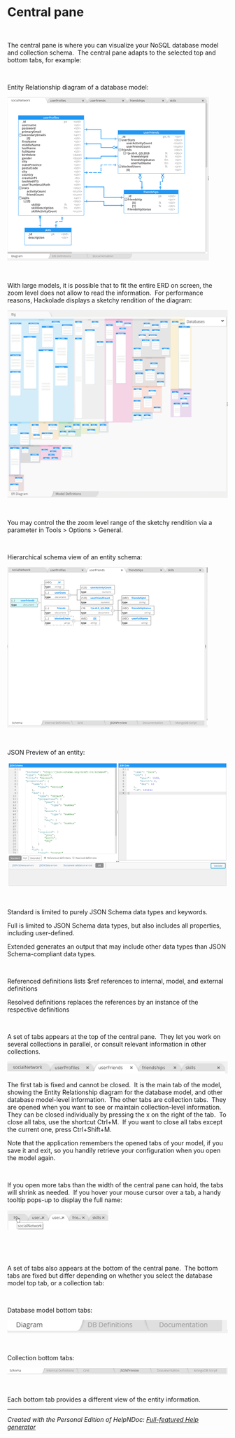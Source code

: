 # Central pane

&nbsp;

The central pane is where you can visualize your NoSQL database model and collection schema.&nbsp; The central pane adapts to the selected top and bottom tabs, for example:

&nbsp;

Entity Relationship diagram of a database model:

![Image](<lib/Central%20pane%20-%20ER%20diagram.png>)

&nbsp;

With large models, it is possible that to fit the entire ERD on screen, the zoom level does not allow to read the information.&nbsp; For performance reasons, Hackolade displays a sketchy rendition of the diagram:

![Image](<lib/Central%20pane%20-%20sketchy%20ERD.png>)

&nbsp;

You may control the the zoom level range of the sketchy rendition via a parameter in Tools \> Options \> General.

&nbsp;

Hierarchical schema view of an entity schema:

![Image](<lib/Central%20pane%20-%20hierarchical%20schema%20view.png>)

&nbsp;

JSON Preview of an entity:

![Image](<lib/Central%20pane%20-%20JSON%20Preview.png>)

&nbsp;

Standard is limited to purely JSON Schema data types and keywords.

Full is limited to JSON Schema data types, but also includes all properties, including user-defined.

Extended generates an output that may include other data types than JSON Schema-compliant data types.

&nbsp;

Referenced definitions lists $ref references to internal, model, and external definitions

Resolved definitions replaces the references by an instance of the respective definitions

&nbsp;

A set of tabs appears at the top of the central pane.&nbsp; They let you work on several collections in parallel, or consult relevant information in other collections.

![Image](<lib/Central%20pane%20-%20top%20tabs.png>)

The first tab is fixed and cannot be closed.&nbsp; It is the main tab of the model, showing the Entity Relationship diagram for the database model, and other database model-level information.&nbsp; The other tabs are collection tabs.&nbsp; They are opened when you want to see or maintain collection-level information.&nbsp; They can be closed individually by pressing the x on the right of the tab.&nbsp; To close all tabs, use the shortcut Ctrl+M.&nbsp; If you want to close all tabs except the current one, press Ctrl+Shift+M.

Note that the application remembers the opened tabs of your model, if you save it and exit, so you handily retrieve your configuration when you open the model again.

&nbsp;

If you open more tabs than the width of the central pane can hold, the tabs will shrink as needed.&nbsp; If you hover your mouse cursor over a tab, a handy tooltip pops-up to display the full name:

![Image](<lib/Central%20pane%20-%20tab%20tooltip.png>)

&nbsp;

&nbsp;

A set of tabs also appears at the bottom of the central pane.&nbsp; The bottom tabs are fixed but differ depending on whether you select the database model top tab, or a collection tab:

&nbsp;

Database model bottom tabs:

![Image](<lib/Central%20pane%20-%20DB%20bottom%20tabs.png>)

&nbsp;

Collection bottom tabs:

![Image](<lib/Central%20pane%20-%20collection%20bottom%20tabs.png>)

&nbsp;

Each bottom tab provides a different view of the entity information. &nbsp;


***
_Created with the Personal Edition of HelpNDoc: [Full-featured Help generator](<https://www.helpndoc.com/feature-tour>)_

